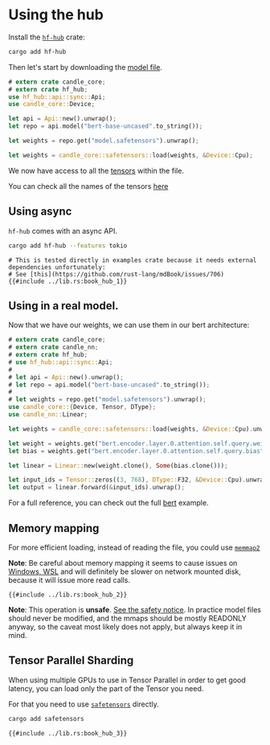 # Using the hub

Install the [`hf-hub`](https://github.com/huggingface/hf-hub) crate:

```bash
cargo add hf-hub
```

Then let's start by downloading the [model file](https://huggingface.co/bert-base-uncased/tree/main).


```rust
# extern crate candle_core;
# extern crate hf_hub;
use hf_hub::api::sync::Api;
use candle_core::Device;

let api = Api::new().unwrap();
let repo = api.model("bert-base-uncased".to_string());

let weights = repo.get("model.safetensors").unwrap();

let weights = candle_core::safetensors::load(weights, &Device::Cpu);
```

We now have access to all the [tensors](https://huggingface.co/bert-base-uncased?show_tensors=true) within the file.

You can check all the names of the tensors [here](https://huggingface.co/bert-base-uncased?show_tensors=true)


## Using async 

`hf-hub` comes with an async API.

```bash
cargo add hf-hub --features tokio
```

```rust,ignore
# This is tested directly in examples crate because it needs external dependencies unfortunately:
# See [this](https://github.com/rust-lang/mdBook/issues/706)
{{#include ../lib.rs:book_hub_1}}
```


## Using in a real model.

Now that we have our weights, we can use them in our bert architecture:

```rust
# extern crate candle_core;
# extern crate candle_nn;
# extern crate hf_hub;
# use hf_hub::api::sync::Api;
# 
# let api = Api::new().unwrap();
# let repo = api.model("bert-base-uncased".to_string());
# 
# let weights = repo.get("model.safetensors").unwrap();
use candle_core::{Device, Tensor, DType};
use candle_nn::Linear;

let weights = candle_core::safetensors::load(weights, &Device::Cpu).unwrap();

let weight = weights.get("bert.encoder.layer.0.attention.self.query.weight").unwrap();
let bias = weights.get("bert.encoder.layer.0.attention.self.query.bias").unwrap();

let linear = Linear::new(weight.clone(), Some(bias.clone()));

let input_ids = Tensor::zeros((3, 768), DType::F32, &Device::Cpu).unwrap();
let output = linear.forward(&input_ids).unwrap();
```

For a full reference, you can check out the full [bert](https://github.com/LaurentMazare/candle/tree/main/candle-examples/examples/bert) example.

## Memory mapping

For more efficient loading, instead of reading the file, you could use [`memmap2`](https://docs.rs/memmap2/latest/memmap2/)

**Note**: Be careful about memory mapping it seems to cause issues on [Windows, WSL](https://github.com/AUTOMATIC1111/stable-diffusion-webui/issues/5893)
and will definitely be slower on network mounted disk, because it will issue more read calls.

```rust,ignore
{{#include ../lib.rs:book_hub_2}}
```

**Note**: This operation is **unsafe**. [See the safety notice](https://docs.rs/memmap2/latest/memmap2/struct.Mmap.html#safety).
In practice model files should never be modified, and the mmaps should be mostly READONLY anyway, so the caveat most likely does not apply, but always keep it in mind.


## Tensor Parallel Sharding

When using multiple GPUs to use in Tensor Parallel in order to get good latency, you can load only the part of the Tensor you need.

For that you need to use [`safetensors`](https://crates.io/crates/safetensors) directly.

```bash
cargo add safetensors
```


```rust,ignore
{{#include ../lib.rs:book_hub_3}}
```
